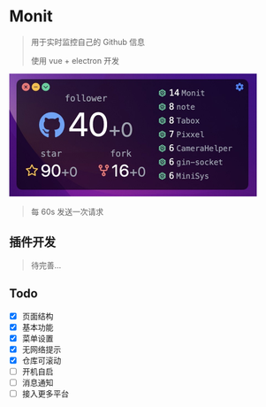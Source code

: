# Monit

> 用于实时监控自己的 Github 信息
> 
> 使用 vue + electron 开发

<img src="./show.jpeg" alt="首页展示图" style="zoom: 50%;" />

> 每 60s 发送一次请求

## 插件开发

> 待完善...

## Todo

- [x] 页面结构
- [x] 基本功能
- [x] 菜单设置
- [x] 无网络提示
- [x] 仓库可滚动
- [ ] 开机自启
- [ ] 消息通知
- [ ] 接入更多平台